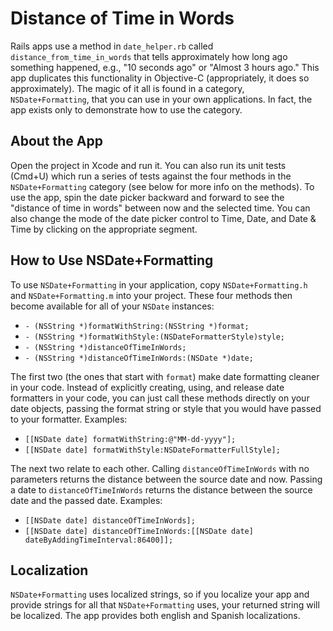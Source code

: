 Distance of Time in Words
=========================
Rails apps use a method in `date_helper.rb` called `distance_from_time_in_words` that tells approximately how long ago something happened, e.g., "10 seconds ago" or "Almost 3 hours ago." This app duplicates this functionality in Objective-C (appropriately, it does so approximately). The magic of it all is found in a category, `NSDate+Formatting`, that you can use in your own applications. In fact, the app exists only to demonstrate how to use the category.

About the App
-------------
Open the project in Xcode and run it. You can also run its unit tests (Cmd+U) which run a series of tests against the four methods in the `NSDate+Formatting` category (see below for more info on the methods). To use the app, spin the date picker backward and forward to see the "distance of time in words" between now and the selected time. You can also change the mode of the date picker control to Time, Date, and Date & Time by clicking on the appropriate segment.

How to Use NSDate+Formatting
----------------------------
To use `NSDate+Formatting` in your application, copy `NSDate+Formatting.h` and `NSDate+Formatting.m` into your project. These four methods then become available for all of your `NSDate` instances:

* `- (NSString *)formatWithString:(NSString *)format;`
* `- (NSString *)formatWithStyle:(NSDateFormatterStyle)style;`
* `- (NSString *)distanceOfTimeInWords;`
* `- (NSString *)distanceOfTimeInWords:(NSDate *)date;`

The first two (the ones that start with `format`) make date formatting cleaner in your code. Instead of explicitly creating, using, and release date formatters in your code, you can just call these methods directly on your date objects, passing the format string or style that you would have passed to your formatter. Examples:

* `[[NSDate date] formatWithString:@"MM-dd-yyyy"];`
* `[[NSDate date] formatWithStyle:NSDateFormatterFullStyle];`

The next two relate to each other. Calling `distanceOfTimeInWords` with no parameters returns the distance between the source date and now. Passing a date to `distanceOfTimeInWords` returns the distance between the source date and the passed date. Examples:

* `[[NSDate date] distanceOfTimeInWords];`
* `[[NSDate date] distanceOfTimeInWords:[[NSDate date] dateByAddingTimeInterval:86400]];`

Localization
------------
`NSDate+Formatting` uses localized strings, so if you localize your app and provide strings for all that `NSDate+Formatting` uses, your returned string will be localized. The app provides both english and Spanish localizations.
